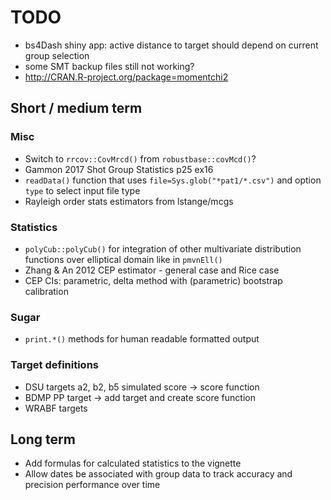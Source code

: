 # TODO

 * bs4Dash shiny app: active distance to target should depend on current group selection
 * some SMT backup files still not working?
 * http://CRAN.R-project.org/package=momentchi2

## Short / medium term
### Misc

 * Switch to `rrcov::CovMrcd()` from `robustbase::covMcd()`?
 * Gammon 2017 Shot Group Statistics p25 ex16
 * `readData()` function that uses `file=Sys.glob("*pat1/*.csv")` and option `type` to select input file type
 * Rayleigh order stats estimators from lstange/mcgs

### Statistics

 * `polyCub::polyCub()` for integration of other multivariate distribution functions over elliptical domain like in `pmvnEll()`
 * Zhang & An 2012 CEP estimator - general case and Rice case
 * CEP CIs: parametric, delta method with (parametric) bootstrap calibration

### Sugar

 * `print.*()` methods for human readable formatted output

### Target definitions

 * DSU targets a2, b2, b5 simulated score -> score function
 * BDMP PP target -> add target and create score function
 * WRABF targets

## Long term

 * Add formulas for calculated statistics to the vignette
 * Allow dates be associated with group data to track accuracy and precision performance over time
